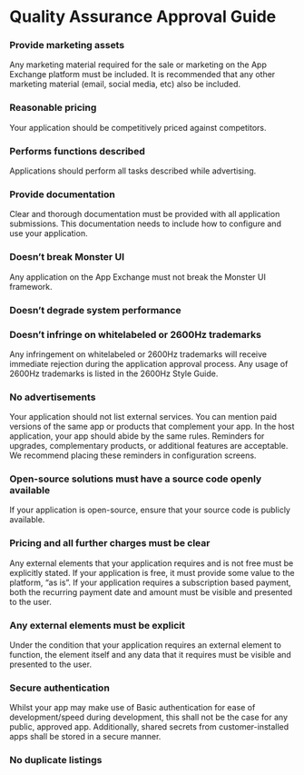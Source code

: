 # Quality Assurance Approval Guide
### Provide marketing assets
Any marketing material required for the sale or marketing on the App Exchange platform must be included. It is recommended that any other marketing material (email, social media, etc) also be included.
### Reasonable pricing
Your application should be competitively priced against competitors.
### Performs functions described
Applications should perform all tasks described while advertising. 
### Provide documentation
Clear and thorough documentation must be provided with all application submissions. This documentation needs to include how to configure and use your application.
### Doesn’t break Monster UI
Any application on the App Exchange must not break the Monster UI framework.
### Doesn’t degrade system performance
### Doesn’t infringe on whitelabeled or 2600Hz trademarks
Any infringement on whitelabeled or 2600Hz trademarks will receive immediate rejection during the application approval process. Any usage of 2600Hz trademarks is listed in the 2600Hz Style Guide.
### No advertisements
Your application should not list external services. You can mention paid versions of the same app or products that complement your app. In the host application, your app should abide by the same rules. Reminders for upgrades, complementary products, or additional features are acceptable. We recommend placing these reminders in configuration screens.
### Open-source solutions must have a source code openly available
If your application is open-source, ensure that your source code is publicly available.
### Pricing and all further charges must be clear
Any external elements that your application requires and is not free must be explicitly stated. If your application is free, it must provide some value to the platform, “as is”. If your application requires a subscription based payment, both the recurring payment date and amount must be visible and presented to the user.
### Any external elements must be explicit
Under the condition that your application requires an external element to function, the element itself and any data that it requires must be visible and presented to the user.
### Secure authentication
Whilst your app may make use of Basic authentication for ease of development/speed during development, this shall not be the case for any public, approved app. Additionally, shared secrets from customer-installed apps shall be stored in a secure manner.
### No duplicate listings

